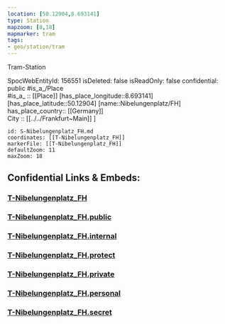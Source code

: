 ```yaml
---
location: [50.12904,8.693141] 
type: Station 
mapzoom: [8,18] 
mapmarker: tram 
tags:
- geo/station/tram
---
```


Tram-Station

SpocWebEntityId: 156551
isDeleted: false
isReadOnly: false
confidential: public
#is_a_/Place  
#is_a_ :: [[Place]] 
[has_place_longitude::8.693141] 
[has_place_latitude::50.12904] 
[name::Nibelungenplatz/FH] 
has_place_country:: [[Germany]]  
City :: [[../../Frankfurt~Main]] ] 


```leaflet
id: S-Nibelungenplatz_FH.md
coordinates: [[T-Nibelungenplatz_FH]] 
markerFile: [[T-Nibelungenplatz_FH]] 
defaultZoom: 11 
maxZoom: 18
```


## Confidential Links & Embeds: 

### [T-Nibelungenplatz_FH](/_Standards/Earth/Continent/Europe/Europe~Central/Germany/Germany~West/Hessen/counties~Hessen/Frankfurt~Main/Stations-FFM~T/T-Nibelungenplatz_FH.md) 

### [T-Nibelungenplatz_FH.public](/_public/Earth/Continent/Europe/Europe~Central/Germany/Germany~West/Hessen/counties~Hessen/Frankfurt~Main/Stations-FFM~T/T-Nibelungenplatz_FH.public.md) 

### [T-Nibelungenplatz_FH.internal](/_internal/Earth/Continent/Europe/Europe~Central/Germany/Germany~West/Hessen/counties~Hessen/Frankfurt~Main/Stations-FFM~T/T-Nibelungenplatz_FH.internal.md) 

### [T-Nibelungenplatz_FH.protect](/_protect/Earth/Continent/Europe/Europe~Central/Germany/Germany~West/Hessen/counties~Hessen/Frankfurt~Main/Stations-FFM~T/T-Nibelungenplatz_FH.protect.md) 

### [T-Nibelungenplatz_FH.private](/_private/Earth/Continent/Europe/Europe~Central/Germany/Germany~West/Hessen/counties~Hessen/Frankfurt~Main/Stations-FFM~T/T-Nibelungenplatz_FH.private.md) 

### [T-Nibelungenplatz_FH.personal](/_personal/Earth/Continent/Europe/Europe~Central/Germany/Germany~West/Hessen/counties~Hessen/Frankfurt~Main/Stations-FFM~T/T-Nibelungenplatz_FH.personal.md) 

### [T-Nibelungenplatz_FH.secret](/_secret/Earth/Continent/Europe/Europe~Central/Germany/Germany~West/Hessen/counties~Hessen/Frankfurt~Main/Stations-FFM~T/T-Nibelungenplatz_FH.secret.md)

